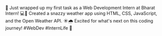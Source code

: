 🌟 Just wrapped up my first task as a Web Development Intern at Bharat Intern! 💻🎉 Created a snazzy weather app using HTML, CSS, JavaScript, and the Open Weather API. ☀️🌧️ Excited for what's next on this coding journey! #WebDev #InternLife 🚀
